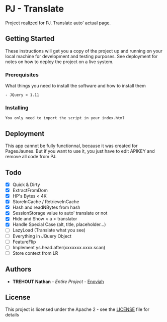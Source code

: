 # PJ - Translate

Project realized for PJ.
Translate auto' actual page.

## Getting Started

These instructions will get you a copy of the project up and running on your local machine for development and testing purposes. See deployment for notes on how to deploy the project on a live system.

### Prerequisites

What things you need to install the software and how to install them

```
- JQuery > 1.11
```

### Installing

```
You only need to import the script in your index.html
```

## Deployment

This app cannot be fully functionnal, because it was created for PagesJaunes.
But if you want to use it, you just have to edit APIKEY and remove all code from PJ.

## Todo

- [x] Quick & Dirty
- [x] ExtractFromDom
- [x] HP's Bytes < 4K
- [x] StoreInCache / RetrieveInCache
- [x] Hash and readNBytes from hash
- [x] SessionStorage value to auto' translate or not
- [x] Hide and Show < a > translator
- [x] Handle Special Case (alt, title, placeholder...)
- [ ] LazyLoad (Translate what you see)
- [ ] Everything in JQuery Object
- [ ] FeatureFlip
- [ ] Implement ys.head.after(xxxxxxx.xxxx.scan)
- [ ] Store context from LR

## Authors

* **TREHOUT Nathan** - *Entire Project* - [Enoviah](http://enoviah.fr/)

## License

This project is licensed under the Apache 2 - see the [LICENSE](LICENSE) file for details
